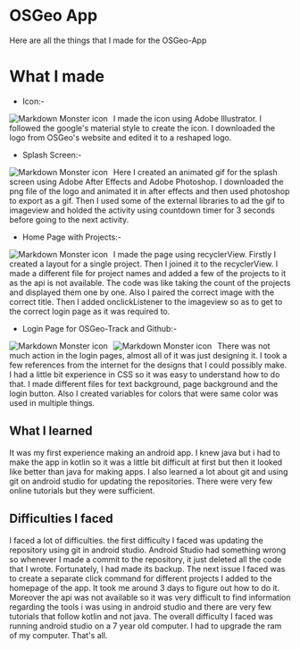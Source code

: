 # OSGeo App

Here are all the things that I made for the OSGeo-App

# What I made

- Icon:-

<img src="https://github.com/TanvirSingh007/OSGeo-App/blob/master/screenshots%20for%20readme/icon.png?raw=true"  
alt="Markdown Monster icon"  
style="float: left; margin-right: 10px;" />

I made the icon using Adobe Illustrator. I followed the google's material style to create the icon. I downloaded the logo from OSGeo's website and edited it to a reshaped logo.


- Splash Screen:-

 <img src="https://github.com/TanvirSingh007/OSGeo-App/blob/master/screenshots%20for%20readme/splash_screen.png?raw=true"  
alt="Markdown Monster icon"  
style="float: left; margin-right: 10px;" />

Here I created an animated gif for the splash screen using Adobe After Effects and Adobe Photoshop. I downloaded the png file of the logo and animated it in after effects and then used photoshop to export as a gif. Then I used some of the external libraries to ad the gif to imageview and holded the activity using countdown timer for 3 seconds before going to the next activity.


- Home Page with Projects:-

 <img src="https://github.com/TanvirSingh007/OSGeo-App/blob/master/screenshots%20for%20readme/home_page.png?raw=true"  
alt="Markdown Monster icon"  
style="float: left; margin-right: 10px;" />
I made the page using recyclerView. Firstly I created a layout for a single project. Then I joined it to the recyclerView. I made a different file for project names and added a few of the projects to it as the api is not available. The code was like taking the count of the projects and displayed them one by one. Also I paired the correct image with the correct title. Then I added onclickListener to the imageview so as to get to the correct login page as it was required to.


- Login Page for OSGeo-Track and Github:-

 <img src="https://github.com/TanvirSingh007/OSGeo-App/blob/master/screenshots%20for%20readme/login_1.png?raw=true"  
alt="Markdown Monster icon"  
style="float: left; margin-right: 10px;" />
 <img src="https://github.com/TanvirSingh007/OSGeo-App/blob/master/screenshots%20for%20readme/login_2.png?raw=true"  
alt="Markdown Monster icon"  
style="float: left; margin-right: 10px;" />
There was not much action in the login pages, almost all of it was just designing it. I took a few references from the internet for the designs that I could possibly make. I had a little bit experience in CSS so it was easy to understand how to do that. I made different files for text background, page background and the login button. Also I created variables for colors that were same color was used in multiple things.

## What I learned

It was my first experience making an android app. I knew java but i had to make the app in kotlin so it was a little bit difficult at first but then it looked like better than java for making apps. I also learned a lot about git and using git on android studio for updating the repositories. There were very few online tutorials but they were sufficient.

## Difficulties I faced

I faced a lot of difficulties. the first difficulty I faced was updating the repository using git in android studio. Android Studio had something wrong so whenever I made a commit to the repository, it just deleted all the code that I wrote. Fortunately, I had made its backup. The next issue I faced was to create a separate click command for different projects I added to the homepage of the app. It took me around 3 days to figure out how to do it. Moreover the api was not available so it was very difficult to find information regarding the tools i was using in android studio and there are very few tutorials that follow kotlin and not java. The overall difficulty I faced was running android studio on a 7 year old computer. I had to upgrade the ram of my computer. That's all.

